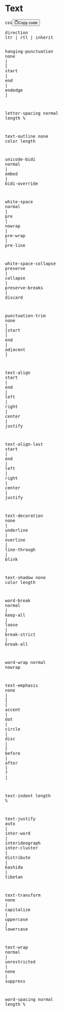<h1>Text</h1>
<div class="code-element"><div class="lang-line"><text>css</text><button class="copy-button" id="code564b" onclick="copyCode(code564, code564b)"><svg stroke="currentColor" fill="none" stroke-width="2" viewBox="0 0 24 24" stroke-linecap="round" stroke-linejoin="round" class="h-4 w-4" height="1em" width="1em" xmlns="http://www.w3.org/2000/svg"><path d="M16 4h2a2 2 0 0 1 2 2v14a2 2 0 0 1-2 2H6a2 2 0 0 1-2-2V6a2 2 0 0 1 2-2h2"></path><rect x="8" y="2" width="8" height="4" rx="1" ry="1"></rect></svg><text>Copy code</text></button></div><div class="code" id="code564"><div class="highlight"><pre><span></span><span class="nt">direction</span>
<span class="nt">ltr</span><span class="w"> </span><span class="o">|</span><span class="w"> </span><span class="nt">rtl</span><span class="w"> </span><span class="o">|</span><span class="w"> </span><span class="nt">inherit</span>

<span class="nt">hanging-punctuation</span>
<span class="nt">none</span><span class="w"> </span><span class="o">|</span><span class="w"> </span><span class="o">[</span><span class="w"> </span><span class="nt">start</span><span class="w"> </span><span class="o">|</span><span class="w"> </span><span class="nt">end</span><span class="w"> </span><span class="o">|</span><span class="w"> </span><span class="nt">endedge</span><span class="w"> </span><span class="o">]</span>

<span class="nt">letter-spacing</span>
<span class="nt">normal</span>
<span class="nt">length</span>
<span class="o">%</span>

<span class="nt">text-outline</span>
<span class="nt">none</span>
<span class="nt">color</span>
<span class="nt">length</span>

<span class="nt">unicode-bidi</span>
<span class="nt">normal</span><span class="w"> </span><span class="o">|</span><span class="w"> </span><span class="nt">embed</span><span class="w"> </span><span class="o">|</span><span class="w"> </span><span class="nt">bidi-override</span>

<span class="nt">white-space</span>
<span class="nt">normal</span><span class="w"> </span><span class="o">|</span><span class="w"> </span><span class="nt">pre</span><span class="w"> </span><span class="o">|</span><span class="w"> </span><span class="nt">nowrap</span><span class="w"> </span><span class="o">|</span><span class="w"> </span><span class="nt">pre-wrap</span><span class="w"> </span><span class="o">|</span><span class="w"> </span><span class="nt">pre-line</span>

<span class="nt">white-space-collapse</span>
<span class="nt">preserve</span><span class="w"> </span><span class="o">|</span><span class="w"> </span><span class="nt">collapse</span><span class="w"> </span><span class="o">|</span><span class="w"> </span><span class="nt">preserve-breaks</span><span class="w"> </span><span class="o">|</span><span class="w"> </span><span class="nt">discard</span>

<span class="nt">punctuation-trim</span>
<span class="nt">none</span><span class="w"> </span><span class="o">|</span><span class="w"> </span><span class="o">[</span><span class="nt">start</span><span class="w"> </span><span class="o">|</span><span class="w"> </span><span class="nt">end</span><span class="w"> </span><span class="o">|</span><span class="w"> </span><span class="nt">adjacent</span><span class="w"> </span><span class="o">]</span>

<span class="nt">text-align</span>
<span class="nt">start</span><span class="w"> </span><span class="o">|</span><span class="w"> </span><span class="nt">end</span><span class="w"> </span><span class="o">|</span><span class="w"> </span><span class="nt">left</span><span class="w"> </span><span class="o">|</span><span class="w"> </span><span class="nt">right</span><span class="w"> </span><span class="o">|</span><span class="w"> </span><span class="nt">center</span><span class="w"> </span><span class="o">|</span><span class="w"> </span><span class="nt">justify</span>

<span class="nt">text-align-last</span>
<span class="nt">start</span><span class="w"> </span><span class="o">|</span><span class="w"> </span><span class="nt">end</span><span class="w"> </span><span class="o">|</span><span class="w"> </span><span class="nt">left</span><span class="w"> </span><span class="o">|</span><span class="w"> </span><span class="nt">right</span><span class="w"> </span><span class="o">|</span><span class="w"> </span><span class="nt">center</span><span class="w"> </span><span class="o">|</span><span class="w"> </span><span class="nt">justify</span>

<span class="nt">text-decoration</span>
<span class="nt">none</span><span class="w"> </span><span class="o">|</span><span class="w"> </span><span class="nt">underline</span><span class="w"> </span><span class="o">|</span><span class="w"> </span><span class="nt">overline</span><span class="w"> </span><span class="o">|</span><span class="w"> </span><span class="nt">line-through</span><span class="w"> </span><span class="o">|</span><span class="w"> </span><span class="nt">blink</span>

<span class="nt">text-shadow</span>
<span class="nt">none</span>
<span class="nt">color</span>
<span class="nt">length</span>

<span class="nt">word-break</span>
<span class="nt">normal</span><span class="w"> </span><span class="o">|</span><span class="w"> </span><span class="nt">keep-all</span><span class="w"> </span><span class="o">|</span><span class="w"> </span><span class="nt">loose</span><span class="w"> </span><span class="o">|</span><span class="w"> </span><span class="nt">break-strict</span><span class="w"> </span><span class="o">|</span><span class="w"> </span><span class="nt">break-all</span>

<span class="nt">word-wrap</span>
<span class="nt">normal</span>
<span class="nt">nowrap</span>

<span class="nt">text-emphasis</span>
<span class="nt">none</span><span class="w"> </span><span class="o">|</span><span class="w"> </span><span class="o">[</span><span class="w"> </span><span class="o">[</span><span class="w"> </span><span class="nt">accent</span><span class="w"> </span><span class="o">|</span><span class="w"> </span><span class="nt">dot</span><span class="w"> </span><span class="o">|</span><span class="w"> </span><span class="nt">circle</span><span class="w"> </span><span class="o">|</span><span class="w"> </span><span class="nt">disc</span><span class="w"> </span><span class="o">|</span><span class="w"> </span><span class="o">[</span><span class="w"> </span><span class="nt">before</span><span class="w"> </span><span class="o">|</span><span class="w"> </span><span class="nt">after</span><span class="w"> </span><span class="o">]</span><span class="w"> </span><span class="o">?</span><span class="w"> </span><span class="o">]</span>

<span class="nt">text-indent</span>
<span class="nt">length</span>
<span class="o">%</span>

<span class="nt">text-justify</span>
<span class="nt">auto</span><span class="w"> </span><span class="o">|</span><span class="w"> </span><span class="nt">inter-word</span><span class="w"> </span><span class="o">|</span><span class="w"> </span><span class="nt">interideograph</span>
<span class="nt">inter-cluster</span><span class="w"> </span><span class="o">|</span><span class="w"> </span><span class="nt">distribute</span><span class="w"> </span><span class="o">|</span><span class="w"> </span><span class="nt">kashida</span><span class="w"> </span><span class="o">|</span><span class="w"> </span><span class="nt">tibetan</span>

<span class="nt">text-transform</span>
<span class="nt">none</span><span class="w"> </span><span class="o">|</span><span class="w"> </span><span class="nt">capitalize</span><span class="w"> </span><span class="o">|</span><span class="w"> </span><span class="nt">uppercase</span><span class="w"> </span><span class="o">|</span><span class="w"> </span><span class="nt">lowercase</span>

<span class="nt">text-wrap</span>
<span class="nt">normal</span><span class="w"> </span><span class="o">|</span><span class="w"> </span><span class="nt">unrestricted</span><span class="w"> </span><span class="o">|</span><span class="w"> </span><span class="nt">none</span><span class="w"> </span><span class="o">|</span><span class="w"> </span><span class="nt">suppress</span>

<span class="nt">word-spacing</span>
<span class="nt">normal</span>
<span class="nt">length</span>
<span class="o">%</span>
</pre></div></div></div>